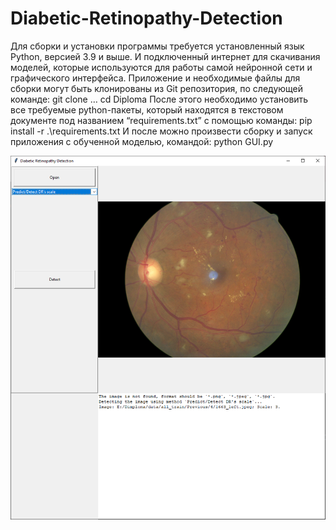 # Diabetic-Retinopathy-Detection

  Для сборки и установки программы требуется установленный язык Python, версией 3.9 и выше. И подключенный интернет для скачивания моделей, которые используются для работы самой нейронной сети и графического интерфейса.
  Приложение и необходимые файлы для сборки могут быть клонированы из Git репозитория, по следующей команде:
	git clone …
	cd Diploma
	После этого необходимо установить все требуемые python-пакеты, который находятся в текстовом документе под названием “requirements.txt” с помощью команды:
	 pip install -r .\requirements.txt
	И после можно произвести сборку и запуск приложения с обученной моделью, командой:
	python GUI.py


![Alt text](https://github.com/TakahiroCh/Diabetic-Retinopathy-Detection/blob/main/image_work.png)
